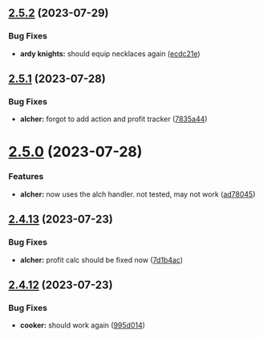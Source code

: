 ## [2.5.2](https://github.com/Torwent/wasp-free/compare/v2.5.1...v2.5.2) (2023-07-29)


### Bug Fixes

* **ardy knights:** should equip necklaces again ([ecdc21e](https://github.com/Torwent/wasp-free/commit/ecdc21ef2db56f7e2992d86e3abc9acb282f17fe))



## [2.5.1](https://github.com/Torwent/wasp-free/compare/v2.5.0...v2.5.1) (2023-07-28)


### Bug Fixes

* **alcher:** forgot to add action and profit tracker ([7835a44](https://github.com/Torwent/wasp-free/commit/7835a44ab6727853795fae8c1717fafab5ae0abc))



# [2.5.0](https://github.com/Torwent/wasp-free/compare/v2.4.13...v2.5.0) (2023-07-28)


### Features

* **alcher:** now uses the alch handler. not tested, may not work ([ad78045](https://github.com/Torwent/wasp-free/commit/ad78045e0747f8e21f0adb041fb07e439930be8b))



## [2.4.13](https://github.com/Torwent/wasp-free/compare/v2.4.12...v2.4.13) (2023-07-23)


### Bug Fixes

* **alcher:** profit calc should be fixed now ([7d1b4ac](https://github.com/Torwent/wasp-free/commit/7d1b4ac855374221e6c317e3f15f041962f8af30))



## [2.4.12](https://github.com/Torwent/wasp-free/compare/v2.4.11...v2.4.12) (2023-07-23)


### Bug Fixes

* **cooker:** should work again ([995d014](https://github.com/Torwent/wasp-free/commit/995d01411a2c5f44154a3a9d87af87ecf1775581))




